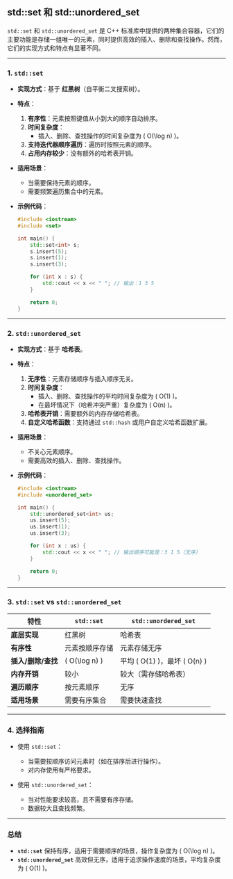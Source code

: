 ## std::set 和 std::unordered_set
`std::set` 和 `std::unordered_set` 是 C++ 标准库中提供的两种集合容器，它们的主要功能是存储一组唯一的元素，同时提供高效的插入、删除和查找操作。然而，它们的实现方式和特点有显著不同。

---

### 1. **`std::set`**
- **实现方式**：基于 **红黑树**（自平衡二叉搜索树）。
- **特点**：
  1. **有序性**：元素按照键值从小到大的顺序自动排序。
  2. **时间复杂度**：
     - 插入、删除、查找操作的时间复杂度为 \( O(\log n) \)。
  3. **支持迭代器顺序遍历**：遍历时按照元素的顺序。
  4. **占用内存较少**：没有额外的哈希表开销。

- **适用场景**：
  - 当需要保持元素的顺序。
  - 需要频繁遍历集合中的元素。

- **示例代码**：
  ```cpp
  #include <iostream>
  #include <set>

  int main() {
      std::set<int> s;
      s.insert(5);
      s.insert(1);
      s.insert(3);

      for (int x : s) {
          std::cout << x << " "; // 输出：1 3 5
      }

      return 0;
  }
  ```

---

### 2. **`std::unordered_set`**
- **实现方式**：基于 **哈希表**。
- **特点**：
  1. **无序性**：元素存储顺序与插入顺序无关。
  2. **时间复杂度**：
     - 插入、删除、查找操作的平均时间复杂度为 \( O(1) \)。
     - 在最坏情况下（哈希冲突严重）复杂度为 \( O(n) \)。
  3. **哈希表开销**：需要额外的内存存储哈希表。
  4. **自定义哈希函数**：支持通过 `std::hash` 或用户自定义哈希函数扩展。

- **适用场景**：
  - 不关心元素顺序。
  - 需要高效的插入、删除、查找操作。

- **示例代码**：
  ```cpp
  #include <iostream>
  #include <unordered_set>

  int main() {
      std::unordered_set<int> us;
      us.insert(5);
      us.insert(1);
      us.insert(3);

      for (int x : us) {
          std::cout << x << " "; // 输出顺序可能是：3 1 5（无序）
      }

      return 0;
  }
  ```

---

### 3. **`std::set` vs `std::unordered_set`**
| 特性                | `std::set`                       | `std::unordered_set`           |
|---------------------|----------------------------------|---------------------------------|
| **底层实现**         | 红黑树                           | 哈希表                          |
| **有序性**           | 元素按顺序存储                   | 元素存储无序                   |
| **插入/删除/查找**    | \( O(\log n) \)                  | 平均 \( O(1) \)，最坏 \( O(n) \) |
| **内存开销**         | 较小                             | 较大（需存储哈希表）            |
| **遍历顺序**         | 按元素顺序                       | 无序                           |
| **适用场景**         | 需要有序集合                     | 需要快速查找                   |

---

### 4. **选择指南**
- 使用 `std::set`：
  - 当需要按顺序访问元素时（如在排序后进行操作）。
  - 对内存使用有严格要求。

- 使用 `std::unordered_set`：
  - 当对性能要求较高，且不需要有序存储。
  - 数据较大且查找频繁。

---

### 总结
- **`std::set`** 保持有序，适用于需要顺序的场景，操作复杂度为 \( O(\log n) \)。
- **`std::unordered_set`** 高效但无序，适用于追求操作速度的场景，平均复杂度为 \( O(1) \)。